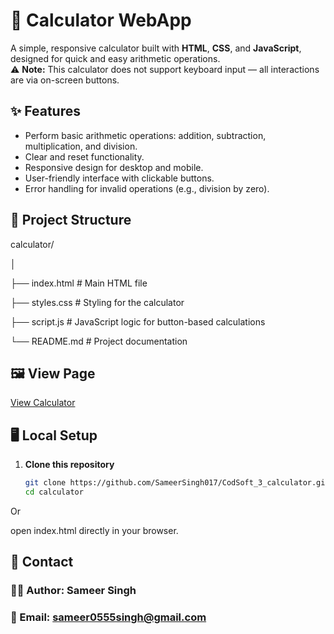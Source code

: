# 🧮 Calculator WebApp

A simple, responsive calculator built with **HTML**, **CSS**, and **JavaScript**, designed for quick and easy arithmetic operations.  
⚠️ **Note:** This calculator does not support keyboard input — all interactions are via on-screen buttons.

## ✨ Features
- Perform basic arithmetic operations: addition, subtraction, multiplication, and division.
- Clear and reset functionality.
- Responsive design for desktop and mobile.
- User-friendly interface with clickable buttons.
- Error handling for invalid operations (e.g., division by zero).

## 📂 Project Structure
calculator/

│

├── index.html        # Main HTML file

├── styles.css        # Styling for the calculator

├── script.js         # JavaScript logic for button-based calculations

└── README.md         # Project documentation  

## 🖼️ View Page
[View Calculator](https://calculator-by-ss0.netlify.app)

## 🖥️ Local Setup
1. **Clone this repository**
   ```bash
   git clone https://github.com/SameerSingh017/CodSoft_3_calculator.git
   cd calculator
Or 

open index.html directly in your browser.

## 📮 Contact
### 👨‍💻 Author: Sameer Singh
### 📧 Email: sameer0555singh@gmail.com   
